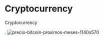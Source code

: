 # Cryptocurrency
Cryptocurrency

.
![precio-bitcoin-proximos-meses-1140x570](https://user-images.githubusercontent.com/55116927/187593923-6022ba7e-6497-4c58-9655-c2c2f8492d6b.png)
